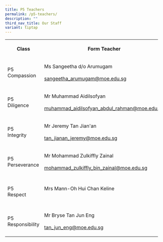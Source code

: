 ```yaml
---
title: P5 Teachers
permalink: /p5-teachers/
description: ""
third_nav_title: Our Staff
variant: tiptap
---
```

<table style="minWidth: 75px">
<colgroup>
<col>
<col>
<col>
</colgroup>
<tbody>
<tr>
<th rowspan="1" colspan="1">
<p><strong>Class</strong>
</p>
</th>
<th rowspan="1" colspan="1">
<p><strong>Form Teacher</strong>
</p>
</th>
<th rowspan="1" colspan="1">
<p><strong>Co-Form Teacher</strong>
</p>
</th>
</tr>
<tr>
<td rowspan="1" colspan="1">
<p>P5
<br>Compassion</p>
</td>
<td rowspan="1" colspan="1">
<p>Ms Sangeetha d/o Arumugam
<br>
<br><a href="mailto:sangeetha_arumugam@moe.edu.sg" rel="noopener noreferrer nofollow" target="_blank">sangeetha_arumugam@moe.edu.sg</a>
</p>
</td>
<td rowspan="1" colspan="1">
<p>Mdm Ng Li Yen
<br>
<br><a href="mailto:ng_li_yen@moe.edu.sg" rel="noopener noreferrer nofollow" target="_blank">ng_li_yen@moe.edu.sg</a>
</p>
</td>
</tr>
<tr>
<td rowspan="1" colspan="1">
<p>P5
<br>Diligence</p>
</td>
<td rowspan="1" colspan="1">
<p>Mr Muhammad Aidilsofyan
<br>
<br><a href="mailto:Muhammad_Aidilsofyan_Abd_RAHMAN@moe.edu.sg" rel="noopener noreferrer nofollow" target="_blank">muhammad_aidilsofyan_abdul_rahman@moe.edu.sg</a>
</p>
</td>
<td rowspan="1" colspan="1">
<p>Mr Velllasamy Rasandran</p>
<p></p>
<p><a href="mailto:vellasamy_rasandran_a@moe.edu.sg" rel="noopener noreferrer nofollow" target="_blank">vellasamy_rasandran_a@moe.edu.sg</a>
</p>
</td>
</tr>
<tr>
<td rowspan="1" colspan="1">
<p>P5
<br>Integrity</p>
</td>
<td rowspan="1" colspan="1">
<p>Mr Jeremy Tan Jian'an
<br>
<br><a href="mailto:tan_jianan_jeremy@moe.edu.sg" rel="noopener noreferrer nofollow" target="_blank">tan_jianan_jeremy@moe.edu.sg</a>
</p>
</td>
<td rowspan="1" colspan="1">
<p>Mdm Wang Jiajia
<br>
<br><a href="mailto:wang_jiajia_a@moe.edu.sg" rel="noopener noreferrer nofollow" target="_blank">wang_jiajia_a@moe.edu.sg</a>
</p>
</td>
</tr>
<tr>
<td rowspan="1" colspan="1">
<p>P5 Perseverance</p>
</td>
<td rowspan="1" colspan="1">
<p>Mr Mohammad Zulkiffly Zainal
<br>
<br><a href="mailto:mohammad_zulkiffly_bin_zainal@moe.edu.sg" rel="noopener noreferrer nofollow" target="_blank">mohammad_zulkiffly_bin_zainal@moe.edu.sg</a>
</p>
</td>
<td rowspan="1" colspan="1">
<p>Ms Eng Cui Shan
<br>
<br><a href="mailto:eng_cui_shan@moe.edu.sg" rel="noopener noreferrer nofollow" target="_blank">eng_cui_shan@moe.edu.sg</a>
</p>
</td>
</tr>
<tr>
<td rowspan="1" colspan="1">
<p>P5
<br>Respect</p>
</td>
<td rowspan="1" colspan="1">
<p>Mrs Mann-Oh Hui Chan Keline
<br>
<br>
</p>
</td>
<td rowspan="1" colspan="1">
<p>Mr Namdi Bin Salleh
<br>
<br><a href="mailto:namdi_b_salleh@edu.edu.sg" rel="noopener noreferrer nofollow" target="_blank">namdi_b_salleh@edu.edu.sg</a>
</p>
</td>
</tr>
<tr>
<td rowspan="1" colspan="1">
<p>P5 Responsibility</p>
</td>
<td rowspan="1" colspan="1">
<p>Mr Bryse Tan Jun Eng
<br>
<br><a href="mailto:tan_jun_eng@moe.edu.sg" rel="noopener noreferrer nofollow" target="_blank">tan_jun_eng@moe.edu.sg</a>
</p>
</td>
<td rowspan="1" colspan="1">
<p>Mrs Chia-Tjen Sak Tju Cindy
<br>
<br><a href="mailto:chia-_tjen_sak_tju@schools.gov.sg" rel="noopener noreferrer nofollow" target="_blank">chia-_tjen_sak_tju@schools.gov.sg</a>
</p>
</td>
</tr>
</tbody>
</table>
<p></p>